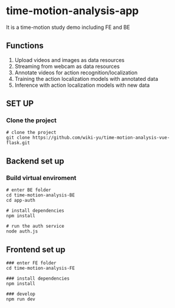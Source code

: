 # time-motion-analysis-app

It is a time-motion study demo including FE and BE

## Functions
1. Upload videos and images as data resources 
2. Streaming from webcam as data resources
3. Annotate videos for action recognition/localization
4. Training the action localization models with annotated data
5. Inference with action localization models with new data


## SET UP
### Clone the project
```
# clone the project
git clone https://github.com/wiki-yu/time-motion-analysis-vue-flask.git
```

## Backend set up

### Build virtual enviroment

```
# enter BE folder
cd time-motion-analysis-BE
cd app-auth

# install dependencies
npm install

# run the auth service
node auth.js
```

## Frontend set up
```
### enter FE folder
cd time-motion-analysis-FE
```
```
### install dependencies
npm install
```
```
### develop
npm run dev
```



